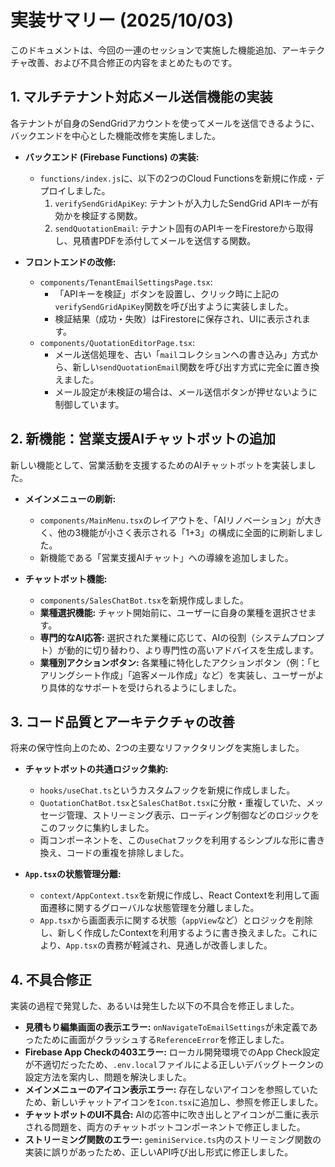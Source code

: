 # 実装サマリー (2025/10/03)

このドキュメントは、今回の一連のセッションで実施した機能追加、アーキテクチャ改善、および不具合修正の内容をまとめたものです。

## 1. マルチテナント対応メール送信機能の実装

各テナントが自身のSendGridアカウントを使ってメールを送信できるように、バックエンドを中心とした機能改修を実施しました。

- **バックエンド (Firebase Functions) の実装:**
  - `functions/index.js`に、以下の2つのCloud Functionsを新規に作成・デプロイしました。
    1.  `verifySendGridApiKey`: テナントが入力したSendGrid APIキーが有効かを検証する関数。
    2.  `sendQuotationEmail`: テナント固有のAPIキーをFirestoreから取得し、見積書PDFを添付してメールを送信する関数。

- **フロントエンドの改修:**
  - `components/TenantEmailSettingsPage.tsx`:
    - 「APIキーを検証」ボタンを設置し、クリック時に上記の`verifySendGridApiKey`関数を呼び出すように実装しました。
    - 検証結果（成功・失敗）はFirestoreに保存され、UIに表示されます。
  - `components/QuotationEditorPage.tsx`:
    - メール送信処理を、古い「`mail`コレクションへの書き込み」方式から、新しい`sendQuotationEmail`関数を呼び出す方式に完全に置き換えました。
    - メール設定が未検証の場合は、メール送信ボタンが押せないように制御しています。

## 2. 新機能：営業支援AIチャットボットの追加

新しい機能として、営業活動を支援するためのAIチャットボットを実装しました。

- **メインメニューの刷新:**
  - `components/MainMenu.tsx`のレイアウトを、「AIリノベーション」が大きく、他の3機能が小さく表示される「1+3」の構成に全面的に刷新しました。
  - 新機能である「営業支援AIチャット」への導線を追加しました。

- **チャットボット機能:**
  - `components/SalesChatBot.tsx`を新規作成しました。
  - **業種選択機能:** チャット開始前に、ユーザーに自身の業種を選択させます。
  - **専門的なAI応答:** 選択された業種に応じて、AIの役割（システムプロンプト）が動的に切り替わり、より専門性の高いアドバイスを生成します。
  - **業種別アクションボタン:** 各業種に特化したアクションボタン（例：「ヒアリングシート作成」「追客メール作成」など）を実装し、ユーザーがより具体的なサポートを受けられるようにしました。

## 3. コード品質とアーキテクチャの改善

将来の保守性向上のため、2つの主要なリファクタリングを実施しました。

- **チャットボットの共通ロジック集約:**
  - `hooks/useChat.ts`というカスタムフックを新規に作成しました。
  - `QuotationChatBot.tsx`と`SalesChatBot.tsx`に分散・重複していた、メッセージ管理、ストリーミング表示、ローディング制御などのロジックをこのフックに集約しました。
  - 両コンポーネントを、この`useChat`フックを利用するシンプルな形に書き換え、コードの重複を排除しました。

- **`App.tsx`の状態管理分離:**
  - `context/AppContext.tsx`を新規に作成し、React Contextを利用して画面遷移に関するグローバルな状態管理を分離しました。
  - `App.tsx`から画面表示に関する状態（`appView`など）とロジックを削除し、新しく作成したContextを利用するように書き換えました。これにより、`App.tsx`の責務が軽減され、見通しが改善しました。

## 4. 不具合修正

実装の過程で発覚した、あるいは発生した以下の不具合を修正しました。

- **見積もり編集画面の表示エラー:** `onNavigateToEmailSettings`が未定義であったために画面がクラッシュする`ReferenceError`を修正しました。
- **Firebase App Checkの403エラー:** ローカル開発環境でのApp Check設定が不適切だったため、`.env.local`ファイルによる正しいデバッグトークンの設定方法を案内し、問題を解決しました。
- **メインメニューのアイコン表示エラー:** 存在しないアイコンを参照していたため、新しいチャットアイコンを`Icon.tsx`に追加し、参照を修正しました。
- **チャットボットのUI不具合:** AIの応答中に吹き出しとアイコンが二重に表示される問題を、両方のチャットボットコンポーネントで修正しました。
- **ストリーミング関数のエラー:** `geminiService.ts`内のストリーミング関数の実装に誤りがあったため、正しいAPI呼び出し形式に修正しました。
